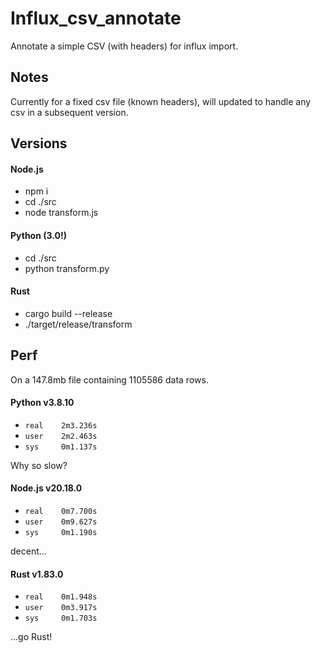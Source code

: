 # Influx_csv_annotate

Annotate a simple CSV (with headers) for influx import.

## Notes

Currently for a fixed csv file (known headers), will updated to handle any csv in a subsequent version.


## Versions

#### Node.js

- npm i
- cd ./src
- node transform.js


#### Python (3.0!)

- cd ./src
- python transform.py

#### Rust

- cargo build --release
- ./target/release/transform

## Perf

On a 147.8mb file containing 1105586 data rows.

#### Python v3.8.10

- `real    2m3.236s`
- `user    2m2.463s`
- `sys     0m1.137s`

Why so slow?

#### Node.js v20.18.0

- `real    0m7.700s`
- `user    0m9.627s`
- `sys     0m1.190s`

decent...

#### Rust v1.83.0

- `real    0m1.948s`
- `user    0m3.917s`
- `sys     0m1.703s`

...go Rust!